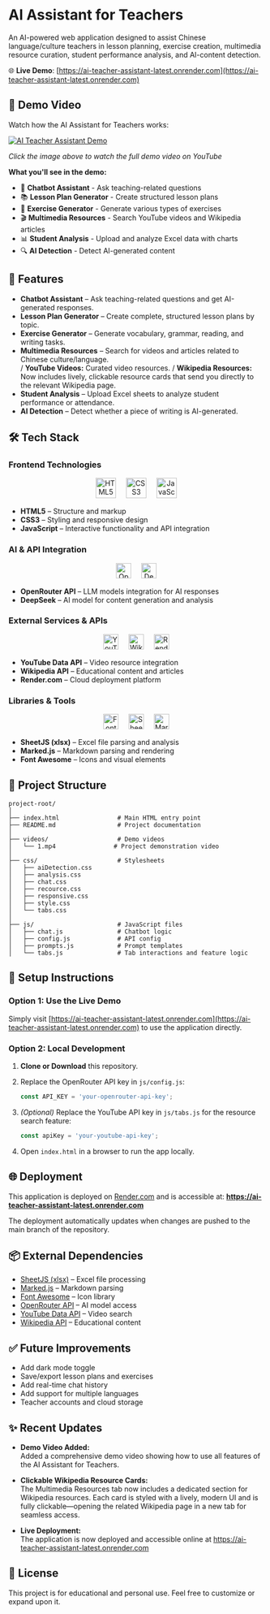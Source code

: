 # AI Assistant for Teachers

An AI-powered web application designed to assist Chinese language/culture teachers in lesson planning, exercise creation, multimedia resource curation, student performance analysis, and AI-content detection.

🌐 **Live Demo**: [https://ai-teacher-assistant-latest.onrender.com](https://ai-teacher-assistant-latest.onrender.com)

## 🎥 Demo Video

Watch how the AI Assistant for Teachers works:

[![AI Teacher Assistant Demo](https://img.youtube.com/vi/YvFdqR2m7bU/maxresdefault.jpg)](https://youtu.be/YvFdqR2m7bU?si=U6owKCYsMg3pLl9q)

*Click the image above to watch the full demo video on YouTube*

**What you'll see in the demo:**
- 🤖 **Chatbot Assistant** - Ask teaching-related questions
- 📚 **Lesson Plan Generator** - Create structured lesson plans
- 📝 **Exercise Generator** - Generate various types of exercises
- 🎬 **Multimedia Resources** - Search YouTube videos and Wikipedia articles
- 📊 **Student Analysis** - Upload and analyze Excel data with charts
- 🔍 **AI Detection** - Detect AI-generated content

## 🚀 Features

- **Chatbot Assistant** – Ask teaching-related questions and get AI-generated responses.
- **Lesson Plan Generator** – Create complete, structured lesson plans by topic.
- **Exercise Generator** – Generate vocabulary, grammar, reading, and writing tasks.
- **Multimedia Resources** – Search for videos and articles related to Chinese culture/language.  
  / **YouTube Videos:** Curated video resources.
  / **Wikipedia Resources:** Now includes lively, clickable resource cards that send you directly to the relevant Wikipedia page.
- **Student Analysis** – Upload Excel sheets to analyze student performance or attendance.
- **AI Detection** – Detect whether a piece of writing is AI-generated.

## 🛠️ Tech Stack

### Frontend Technologies
<div align="center">
  <img src="https://cdn.jsdelivr.net/gh/devicons/devicon/icons/html5/html5-original.svg" height="40" alt="HTML5" />
  <img width="12" />
  <img src="https://cdn.jsdelivr.net/gh/devicons/devicon/icons/css3/css3-original.svg" height="40" alt="CSS3" />
  <img width="12" />
  <img src="https://cdn.jsdelivr.net/gh/devicons/devicon/icons/javascript/javascript-original.svg" height="40" alt="JavaScript" />
</div>

- **HTML5** – Structure and markup
- **CSS3** – Styling and responsive design
- **JavaScript** – Interactive functionality and API integration

### AI & API Integration
<div align="center">
  <img src="https://img.shields.io/badge/OpenRouter-6B46C1?style=for-the-badge" height="30" alt="OpenRouter" />
  <img width="12" />
  <img src="https://img.shields.io/badge/DeepSeek-FF6B6B?style=for-the-badge" height="30" alt="DeepSeek" />
</div>

- **OpenRouter API** – LLM models integration for AI responses
- **DeepSeek** – AI model for content generation and analysis

### External Services & APIs
<div align="center">
  <img src="https://img.shields.io/badge/YouTube-FF0000?style=for-the-badge&logo=youtube&logoColor=white" height="30" alt="YouTube" />
  <img width="12" />
  <img src="https://img.shields.io/badge/Wikipedia-000000?style=for-the-badge&logo=wikipedia&logoColor=white" height="30" alt="Wikipedia" />
  <img width="12" />
  <img src="https://img.shields.io/badge/Render-46E3B7?style=for-the-badge&logo=render&logoColor=white" height="30" alt="Render" />
</div>

- **YouTube Data API** – Video resource integration
- **Wikipedia API** – Educational content and articles
- **Render.com** – Cloud deployment platform

### Libraries & Tools
<div align="center">
  <img src="https://img.shields.io/badge/Font_Awesome-528DD7?style=for-the-badge&logo=font-awesome&logoColor=white" height="30" alt="Font Awesome" />
  <img width="12" />
  <img src="https://img.shields.io/badge/SheetJS-339933?style=for-the-badge&logo=microsoft-excel&logoColor=white" height="30" alt="SheetJS" />
  <img width="12" />
  <img src="https://img.shields.io/badge/Marked.js-000000?style=for-the-badge&logo=markdown&logoColor=white" height="30" alt="Marked.js" />
</div>

- **SheetJS (xlsx)** – Excel file parsing and analysis
- **Marked.js** – Markdown parsing and rendering
- **Font Awesome** – Icons and visual elements

## 📁 Project Structure

```
project-root/
│
├── index.html                # Main HTML entry point
├── README.md                 # Project documentation
│
├── videos/                   # Demo videos
│   └── 1.mp4                # Project demonstration video
│
├── css/                      # Stylesheets
│   ├── aiDetection.css
│   ├── analysis.css
│   ├── chat.css
│   ├── recource.css
│   ├── responsive.css
│   ├── style.css
│   └── tabs.css
│
├── js/                       # JavaScript files
│   ├── chat.js               # Chatbot logic
│   ├── config.js             # API config
│   ├── prompts.js            # Prompt templates
│   └── tabs.js               # Tab interactions and feature logic
```

## 🔧 Setup Instructions

### Option 1: Use the Live Demo
Simply visit [https://ai-teacher-assistant-latest.onrender.com](https://ai-teacher-assistant-latest.onrender.com) to use the application directly.

### Option 2: Local Development
1. **Clone or Download** this repository.
2. Replace the OpenRouter API key in `js/config.js`:

   ```js
   const API_KEY = 'your-openrouter-api-key';
   ```

3. *(Optional)* Replace the YouTube API key in `js/tabs.js` for the resource search feature:

   ```js
   const apiKey = 'your-youtube-api-key';
   ```

4. Open `index.html` in a browser to run the app locally.

## 🌐 Deployment

This application is deployed on [Render.com](https://render.com/) and is accessible at:
**https://ai-teacher-assistant-latest.onrender.com**

The deployment automatically updates when changes are pushed to the main branch of the repository.

## 📦 External Dependencies

- [SheetJS (xlsx)](https://github.com/SheetJS/sheetjs) – Excel file processing
- [Marked.js](https://github.com/markedjs/marked) – Markdown parsing
- [Font Awesome](https://fontawesome.com/) – Icon library
- [OpenRouter API](https://openrouter.ai/) – AI model access
- [YouTube Data API](https://developers.google.com/youtube/v3) – Video search
- [Wikipedia API](https://www.mediawiki.org/wiki/API:Main_page) – Educational content

## ✅ Future Improvements

- Add dark mode toggle
- Save/export lesson plans and exercises
- Add real-time chat history
- Add support for multiple languages
- Teacher accounts and cloud storage

## ✨ Recent Updates

- **Demo Video Added:**  
  Added a comprehensive demo video showing how to use all features of the AI Assistant for Teachers.

- **Clickable Wikipedia Resource Cards:**  
  The Multimedia Resources tab now includes a dedicated section for Wikipedia resources. Each card is styled with a lively, modern UI and is fully clickable—opening the related Wikipedia page in a new tab for seamless access.

- **Live Deployment:**  
  The application is now deployed and accessible online at https://ai-teacher-assistant-latest.onrender.com

## 📄 License

This project is for educational and personal use. Feel free to customize or expand upon it.